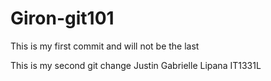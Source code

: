 # Giron-git101

This is my first commit and will not be the last

This is my second git change
Justin Gabrielle Lipana
IT1331L
